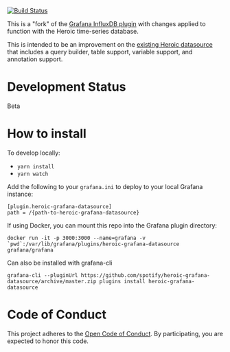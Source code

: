 [![Build Status](https://travis-ci.org/spotify/heroic-grafana-datasource.svg?branch=master)](https://travis-ci.org/spotify/heroic-grafana-datasource)

This is a "fork" of the [Grafana InfluxDB plugin](https://github.com/grafana/grafana/tree/master/public/app/plugins/datasource/influxdb) with changes applied to function with the Heroic time-series database.

This is intended to be an improvement on the [existing Heroic datasource](https://github.com/udoprog/udoprog-heroic-datasource) that includes a query builder, table support, variable support, and annotation support.

# Development Status

Beta

# How to install

To develop locally:
- `yarn install`
- `yarn watch`

Add the following to your `grafana.ini` to deploy to your local Grafana instance:
```
[plugin.heroic-grafana-datasource]
path = /{path-to-heroic-grafana-datasource}
```

If using Docker, you can mount this repo into the Grafana plugin directory:

```
docker run -it -p 3000:3000 --name=grafana -v `pwd`:/var/lib/grafana/plugins/heroic-grafana-datasource grafana/grafana
```

Can also be installed with grafana-cli

`grafana-cli --pluginUrl https://github.com/spotify/heroic-grafana-datasource/archive/master.zip plugins install heroic-grafana-datasource`

# Code of Conduct

This project adheres to the [Open Code of Conduct][code-of-conduct]. By participating, you are expected to honor this code.

[code-of-conduct]: https://github.com/spotify/code-of-conduct/blob/master/code-of-conduct.md
